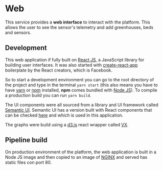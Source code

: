 # Web

This service provides a __web interface__ to interact with the platform. This allows the user to see the sensor's telemetry and add greenhouses, beds and sensors.

## Development

This web application if fully built on [React JS](https://reactjs.org/), a JavaScript library for building user interfaces. It was also started with [create-react-app](https://github.com/facebook/create-react-app) boilerplate by the React creators, which is Facebook. 

So to start a development environment you can go to the root directory of the project and type in the terminal `yarn start` (this also means you have to have [yarn](https://yarnpkg.com/) or [npm](https://www.npmjs.com/) installed, __npm__ comes bundled with [Node JS](https://nodejs.org/)).
To compile a production build you can run `yarn build`. 

The UI components were all sourced from a library and UI framework called [Semantic UI](https://semantic-ui.com/). Semantic UI has a version built with React components that can be checked [here](https://react.semantic-ui.com/) and which is used in this application.

The graphs were build using a [d3.js](https://d3js.org/) react wrapper called [VX](https://vx-demo.now.sh/).

## Pipeline build

On production environment of the platform, the web application is built in a Node JS image and then copied to an image of [NGINX](https://www.nginx.com/) and served has static files con port 80.

